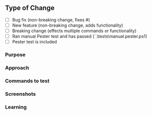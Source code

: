 <!-- Below information IS REQUIRED with every PR -->
## Type of Change
<!-- What type of change does your code introduce -->
 - [ ] Bug fix (non-breaking change, fixes #<enter issue number>)
 - [ ] New feature (non-breaking change, adds functionality)
 - [ ] Breaking change (effects multiple commands or functionality)
 - [ ] Ran manual Pester test and has passed (`.\tests\manual.pester.ps1)
 - [ ] Pester test is included
<!-- Below this line you can erase anything that is not applicable -->
### Purpose
<!-- What is the purpose or goal of this PR? (doesn't have to be an essay) --> 

### Approach
<!-- How does this change solve that purpose -->

### Commands to test
<!-- if these are the examples in the help just note it as such -->

### Screenshots
<!-- pictures say a thousand words without typing any of it -->

### Learning
<!-- Optional -->
<!-- 
	Include:
	 - blog post that may have assisted in writing the code
	 - blog post that were initial source
	 - special or unique approach made to solve the problem
-->
